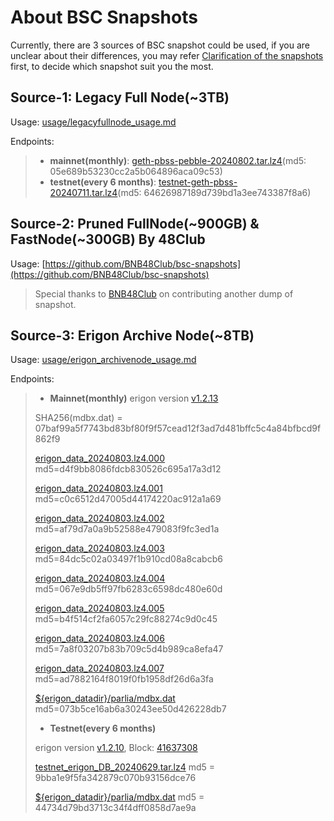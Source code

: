 
# About BSC Snapshots
Currently, there are 3 sources of BSC snapshot could be used, if you are unclear about their differences, you may refer [Clarification of the snapshots](https://github.com/bnb-chain/bsc-snapshots/issues/349) first, to decide which snapshot suit you the most.

## Source-1: Legacy Full Node(~3TB)
Usage: [usage/legacyfullnode_usage.md](./usage/legacyfullnode_usage.md)

Endpoints:
> - **mainnet(monthly)**: [geth-pbss-pebble-20240802.tar.lz4](https://pub-c0627345c16f47ab858c9469133073a8.r2.dev/geth-pbss-pebble-20240802.tar.lz4)(md5: 05e689b53230cc2a5b064896aca09c53)
> - **testnet(every 6 months)**: [testnet-geth-pbss-20240711.tar.lz4](https://pub-c0627345c16f47ab858c9469133073a8.r2.dev/testnet-geth-pbss-20240711.tar.lz4)(md5: 64626987189d739bd1a3ee743387f8a6)

## Source-2: Pruned FullNode(~900GB) & FastNode(~300GB) By 48Club
Usage: [https://github.com/BNB48Club/bsc-snapshots](https://github.com/BNB48Club/bsc-snapshots)
> Special thanks to [BNB48Club](https://twitter.com/bnb48club) on contributing another dump of snapshot.

## Source-3: Erigon Archive Node(~8TB)
Usage: [usage/erigon_archivenode_usage.md](./usage/erigon_archivenode_usage.md)

Endpoints:
> - **Mainnet(monthly)**
> erigon version [v1.2.13](https://github.com/node-real/bsc-erigon/releases/tag/v1.2.13)
>
> SHA256(mdbx.dat) = 07baf99a5f7743bd83bf80f9f57cead12f3ad7d481bffc5c4a84bfbcd9f862f9
> 
> [erigon_data_20240803.lz4.000](https://pub-60a193f9bd504900a520f4f260497d1c.r2.dev/erigon_data_20240803.lz4.000) md5=d4f9bb8086fdcb830526c695a17a3d12
> 
> [erigon_data_20240803.lz4.001](https://pub-60a193f9bd504900a520f4f260497d1c.r2.dev/erigon_data_20240803.lz4.001) md5=c0c6512d47005d44174220ac912a1a69
> 
> [erigon_data_20240803.lz4.002](https://pub-60a193f9bd504900a520f4f260497d1c.r2.dev/erigon_data_20240803.lz4.002) md5=af79d7a0a9b52588e479083f9fc3ed1a
>
> [erigon_data_20240803.lz4.003](https://pub-60a193f9bd504900a520f4f260497d1c.r2.dev/erigon_data_20240803.lz4.003) md5=84dc5c02a03497f1b910cd08a8cabcb6
>
> [erigon_data_20240803.lz4.004](https://pub-60a193f9bd504900a520f4f260497d1c.r2.dev/erigon_data_20240803.lz4.004) md5=067e9db5ff97fb6283c6598dc480e60d
>
> [erigon_data_20240803.lz4.005](https://pub-60a193f9bd504900a520f4f260497d1c.r2.dev/erigon_data_20240803.lz4.005) md5=b4f514cf2fa6057c29fc88274c9d0c45
>
> [erigon_data_20240803.lz4.006](https://pub-60a193f9bd504900a520f4f260497d1c.r2.dev/erigon_data_20240803.lz4.006) md5=7a8f03207b83b709c5d4b989ca8efa47
>
> [erigon_data_20240803.lz4.007](https://pub-60a193f9bd504900a520f4f260497d1c.r2.dev/erigon_data_20240803.lz4.007) md5=ad7882164f8019f0fb1958df26d6a3fa
>
> [${erigon_datadir}/parlia/mdbx.dat](https://pub-60a193f9bd504900a520f4f260497d1c.r2.dev/parlia/mdbx.dat) md5=073b5ce16ab6a30243ee50d426228db7
> 
> - **Testnet(every 6 months)**
>
> erigon version [v1.2.10](https://github.com/node-real/bsc-erigon/releases/tag/v1.2.10), Block: [41637308](https://testnet.bscscan.com/block/41637308)
>
> [testnet_erigon_DB_20240629.tar.lz4](https://pub-60a193f9bd504900a520f4f260497d1c.r2.dev/testnet_erigon_DB_20240629.tar.lz4) md5 = 9bba1e9f5fa342879c070b93156dce76
> 
> [${erigon_datadir}/parlia/mdbx.dat](https://pub-60a193f9bd504900a520f4f260497d1c.r2.dev/parlia/chapel/mdbx.dat) md5 = 44734d79bd3713c34f4dff0858d7ae9a

